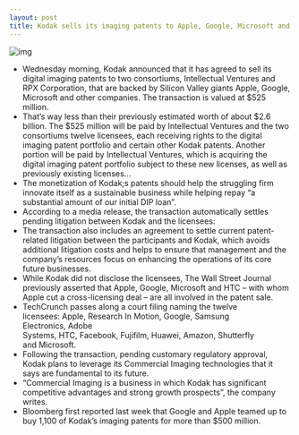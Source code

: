 ```yaml
---
layout: post
title: Kodak sells its imaging patents to Apple, Google, Microsoft and others
---
```

![img](http://media.idownloadblog.com/wp-content/uploads/2012/01/kodak-logo.jpg)
* Wednesday morning, Kodak announced that it has agreed to sell its digital imaging patents to two consortiums, Intellectual Ventures and RPX Corporation, that are backed by Silicon Valley giants Apple, Google, Microsoft and other companies. The transaction is valued at $525 million.
* That’s way less than their previously estimated worth of about $2.6 billion. The $525 million will be paid by Intellectual Ventures and the two consortiums twelve licensees, each receiving rights to the digital imaging patent portfolio and certain other Kodak patents. Another portion will be paid by Intellectual Ventures, which is acquiring the digital imaging patent portfolio subject to these new licenses, as well as previously existing licenses…
* The monetization of Kodak;s patents should help the struggling firm innovate itself as a sustainable business while helping repay “a substantial amount of our initial DIP loan”.
* According to a media release, the transaction automatically settles pending litigation between Kodak and the licensees:
* The transaction also includes an agreement to settle current patent-related litigation between the participants and Kodak, which avoids additional litigation costs and helps to ensure that management and the company’s resources focus on enhancing the operations of its core future businesses.
* While Kodak did not disclose the licensees, The Wall Street Journal previously asserted that Apple, Google, Microsoft and HTC – with whom Apple cut a cross-licensing deal – are all involved in the patent sale.
* TechCrunch passes along a court filing naming the twelve licensees: Apple, Research In Motion, Google, Samsung Electronics, Adobe Systems, HTC, Facebook, Fujifilm, Huawei, Amazon, Shutterfly and Microsoft.
* Following the transaction, pending customary regulatory approval, Kodak plans to leverage its Commercial Imaging technologies that it says are fundamental to its future.
* “Commercial Imaging is a business in which Kodak has significant competitive advantages and strong growth prospects”, the company writes.
* Bloomberg first reported last week that Google and Apple teamed up to buy 1,100 of Kodak’s imaging patents for more than $500 million.


